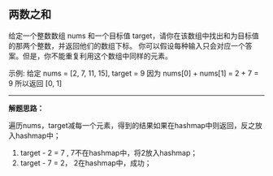 ## 两数之和

给定一个整数数组 nums 和一个目标值 target，请你在该数组中找出和为目标值的那两个整数，并返回他们的数组下标。
你可以假设每种输入只会对应一个答案。但是，你不能重复利用这个数组中同样的元素。

示例:
给定 nums = [2, 7, 11, 15], target = 9
因为 nums[0] + nums[1] = 2 + 7 = 9
所以返回 [0, 1]

----
**解题思路：**

遍历nums，target减每一个元素，得到的结果如果在hashmap中则返回，反之放入hashmap中；
 
 1. target - 2 = 7 , 7不在hashmap中，将2放入hashmap；
 2. target - 7 = 2， 2在hashmap中，成功；
